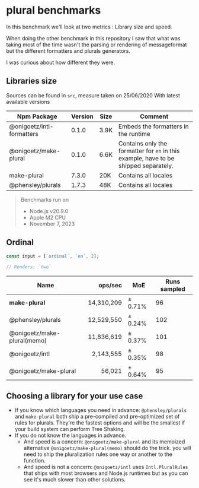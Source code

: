 # plural benchmarks

In this benchmark we'll look at two metrics : Library size and speed.

When doing the other benchmark in this repository I saw that what was taking most of the time wasn't the 
parsing or rendering of messageformat but the different formatters and plurals generators.

I was curious about how different they were.

## Libraries size

Sources can be found in `src`, measure taken on 25/06/2020 With latest available versions

| Npm Package                | Version | Size | Comment                                                                              |
| -------------------------- | ------- | ---- | ------------------------------------------------------------------------------------ |
| @onigoetz/intl-formatters  | 0.1.0   | 3.9K | Embeds the formatters in the runtime                                                 |
| @onigoetz/make-plural      | 0.1.0   | 6.6K | Contains only the formatter for `en` in this example, have to be shipped separately. |
| make-plural                | 7.3.0   | 20K  | Contains all locales                                                                 |
| @phensley/plurals          | 1.7.3   | 48K  | Contains all locales                                                                 |

> Benchmarks run on
> - Node.js v20.9.0
> - Apple M2 CPU
> - November 7, 2023

## Ordinal
```javascript
const input = [`ordinal`, `en`, 2];
  
// Renders: `two`
```

| Name | ops/sec | MoE | Runs sampled |
| ---- | -------:| --- | ----------- |
| __make-plural__ | 14,310,209 | ± 0.71% | 96 |
| @phensley/plurals | 12,529,550 | ± 0.24% | 102 |
| @onigoetz/make-plural(memo) | 11,836,619 | ± 0.37% | 101 |
| @onigoetz/intl | 2,143,555 | ± 0.35% | 98 |
| @onigoetz/make-plural | 56,021 | ± 0.64% | 95 |

## Choosing a library for your use case

- If you know which languages you need in advance: `@phensley/plurals` and `make-plural` both ship a pre-compiled and pre-optimized set of rules for plurals. They're the fastest options and will be the smallest if your build system can perform Tree Shaking.
- If you do not know the languages in advance.
   - And speed is a concern: `@onigoetz/make-plural` and its memoized alternative `@onigoetz/make-plural(memo)` should do the trick. you will need to ship the pluralization rules one way or another to the function.
   - And speed is not a concern: `@onigoetz/intl` uses `Intl.PluralRules` that ships with most browsers and Node.js runtimes but as you can see it's much slower than other solutions.
